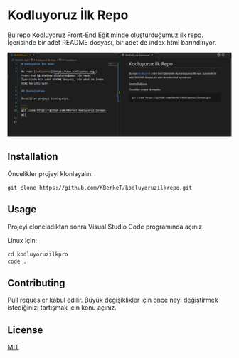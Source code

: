 # Kodluyoruz İlk Repo

Bu repo [Kodluyoruz](https://www.kodluyoruz.org/) Front-End Eğitiminde oluşturduğumuz ilk repo. İçerisinde bir adet README dosyası, bir adet de index.html barındırıyor.

![Proje Resmi](projeresim.png)

## Installation

Öncelikler projeyi klonlayalın.

```git
git clone https://github.com/KBerkeT/kodluyoruzilkrepo.git
```

## Usage

Projeyi cloneladıktan sonra Visual Studio Code programında açınız.

Linux için:

```git
cd kodluyoruzilkpro
code .
```

## Contributing

Pull requesler kabul edilir. Büyük değişiklikler için önce neyi değiştirmek istediğinizi tartışmak için konu açınız.

## License

[MIT](https://choosealicense.com/licenses/mit/)
